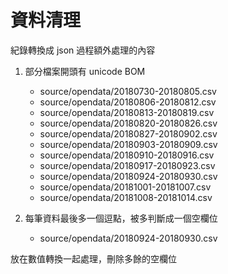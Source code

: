 # 資料清理

紀錄轉換成 json 過程額外處理的內容

1. 部分檔案開頭有 unicode BOM

    * source/opendata/20180730-20180805.csv
    * source/opendata/20180806-20180812.csv
    * source/opendata/20180813-20180819.csv
    * source/opendata/20180820-20180826.csv
    * source/opendata/20180827-20180902.csv
    * source/opendata/20180903-20180909.csv
    * source/opendata/20180910-20180916.csv
    * source/opendata/20180917-20180923.csv
    * source/opendata/20180924-20180930.csv
    * source/opendata/20181001-20181007.csv
    * source/opendata/20181008-20181014.csv

2. 每筆資料最後多一個逗點，被多判斷成一個空欄位

    * source/opendata/20180924-20180930.csv

放在數值轉換一起處理，刪除多餘的空欄位
